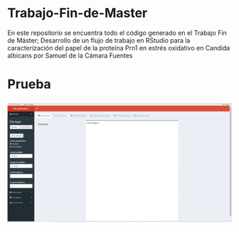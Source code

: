 # Trabajo-Fin-de-Master
En este repositorio se encuentra todo el código generado en el Trabajo Fin de Máster; Desarrollo de un flujo de trabajo en RStudio para la caracterización del papel de la proteína Prn1 en estrés oxidativo en Candida albicans por Samuel de la Cámara Fuentes
# Prueba
 ![Alt text](interface.gif) 
